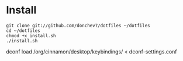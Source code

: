 # Install

```
git clone git://github.com/donchev7/dotfiles ~/dotfiles
cd ~/dotfiles
chmod +x install.sh
./install.sh
```
dconf load /org/cinnamon/desktop/keybindings/ < dconf-settings.conf
